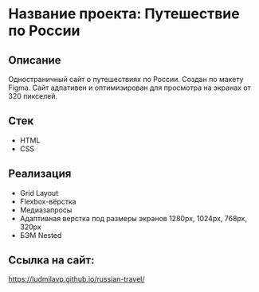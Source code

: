 # Название проекта: Путешествие по России 

## Описание

Одностраничный сайт о путешествиях по России. Создан по макету Figma. Сайт адпативен и оптимизирован для просмотра на экранах от 320 пикселей.

## Стек

- HTML
- CSS

## Реализация

- Grid Layout
- Flexbox-вёрстка
- Медиазапросы
- Адаптивная верстка под размеры экранов 1280px, 1024px, 768px, 320px
- БЭМ Nested

## Ссылка на сайт:

https://ludmilavp.github.io/russian-travel/
